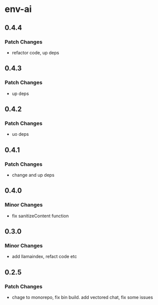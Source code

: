 # env-ai

## 0.4.4

### Patch Changes

- refactor code, up deps

## 0.4.3

### Patch Changes

- up deps

## 0.4.2

### Patch Changes

- uo deps

## 0.4.1

### Patch Changes

- change and up deps

## 0.4.0

### Minor Changes

- fix sanitizeContent function

## 0.3.0

### Minor Changes

- add llamaindex, refact code etc

## 0.2.5

### Patch Changes

- chage to monorepo, fix bin build. add vectored chat, fix some issues
